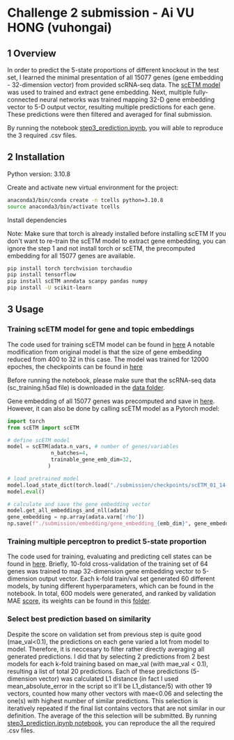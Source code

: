 # Challenge 2 submission - Ai VU HONG (vuhongai)

## 1 Overview
In order to predict the 5-state proportions of different knockout in the test set, I learned the minimal presentation of all 15077 genes (gene embedding - 32-dimension vector) from provided scRNA-seq data. The [scETM model](https://github.com/hui2000ji/scETM) was used to trained and extract gene embedding. Next, multiple fully-connected neural networks was trained mapping 32-D gene embedding vector to 5-D output vector, resulting multiple predictions for each gene. These predictions were then filtered and averaged for final submission. 

By running the notebook [step3_prediction.ipynb](./step3_prediction.ipynb), you will able to reproduce the 3 required .csv files. 

## 2 Installation
Python version: 3.10.8

Create and activate new virtual environment for the project:
```bash
anaconda3/bin/conda create -n tcells python=3.10.8
source anaconda3/bin/activate tcells
```

Install dependencies

Note: Make sure that torch is already installed before installing scETM
If you don't want to re-train the scETM model to extract gene embedding, you can ignore the step 1 and not install torch or scETM, the precomputed embedding for all 15077 genes are available.

```bash
pip install torch torchvision torchaudio
pip install tensorflow
pip install scETM anndata scanpy pandas numpy
pip install -U scikit-learn
```

## 3 Usage

### Training scETM model for gene and topic embeddings
The code used for training scETM model can be found in [here](./step1_gene_embedding_extraction.ipynb)
A notable modification from original model is that the size of gene embedding reduced from 400 to 32 in this case. The model was trained for 12000 epoches, the checkpoints can be found in [here](./submission/checkpoints/scETM_01_14-12_57_32/model-12000)

Before running the notebook, please make sure that the scRNA-seq data (sc_training.h5ad file) is downloaded in the [data folder](./data/).

Gene embedding of all 15077 genes was precomputed and save in [here](./submission/embedding/gene_embedding_32.npy). However, it can also be done by calling scETM model as a Pytorch model:
```python
import torch
from scETM import scETM

# define scETM model
model = scETM(adata.n_vars, # number of genes/variables
              n_batches=4, 
              trainable_gene_emb_dim=32,
             )

# load pretrained model
model.load_state_dict(torch.load("./submission/checkpoints/scETM_01_14-12_57_32/model-12000"))
model.eval()

# calculate and save the gene embedding vector
model.get_all_embeddings_and_nll(adata)
gene_embedding = np.array(adata.varm['rho'])
np.save(f"./submission/embedding/gene_embedding_{emb_dim}", gene_embedding)
```

### Training multiple perceptron to predict 5-state proportion
The code used for training, evaluating and predicting cell states can be found in [here](./step2_neural_network.ipynb). Briefly, 10-fold cross-validation of the training set of 64 genes was trained to map 32-dimension gene embedding vector to 5-dimension output vector. Each k-fold train/val set generated 60 different models, by tuning different hyperparameters, which can be found in the notebook. In total, 600 models were generated, and ranked by validation MAE [score](./submission/predictions/), its weights can be found in this [folder](./submission/checkpoints/NN/).

### Select best prediction based on similarity
Despite the score on validation set from previous step is quite good (mae_val<0.1), the predictions on each gene varied a lot from model to model. Therefore, it is neccesary to filter rather directly averaging all generated predictions. I did that by selecting 2 predictions from 2 best models for each k-fold training based on mae_val (with mae_val < 0.1), resulting a list of total 20 predictions. Each of these predictions (5-dimension vector) was calculated L1 distance (in fact I used mean_absolute_error in the script so it'll be L1_distance/5) with other 19 vectors, counted how many other vectors with mae<0.06 and selecting the one(s) with highest number of similar predictions. This selection is iteratively repeated if the final list contains vectors that are not similar in our definition. The average of the this selection will be submitted. By running [step3_prediction.ipynb notebook](./step3_prediction.ipynb), you can reproduce the all the required .csv files.